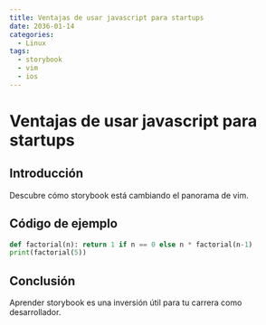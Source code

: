 ```yaml
---
title: Ventajas de usar javascript para startups
date: 2036-01-14
categories:
  - Linux
tags:
  - storybook
  - vim
  - ios
---
```


# Ventajas de usar javascript para startups

## Introducción

Descubre cómo storybook está cambiando el panorama de vim.

## Código de ejemplo

```python
def factorial(n): return 1 if n == 0 else n * factorial(n-1)
print(factorial(5))
```

## Conclusión

Aprender storybook es una inversión útil para tu carrera como desarrollador.